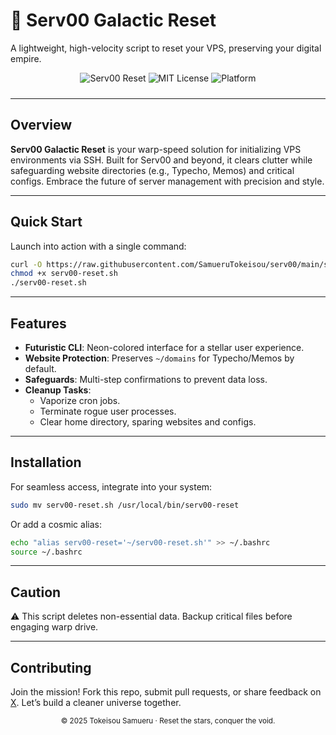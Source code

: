 # 🌌 Serv00 Galactic Reset

A lightweight, high-velocity script to reset your VPS, preserving your digital empire.

<div align="center" style="margin-bottom: 24px;">
  <img src="https://img.shields.io/badge/Serv00-Reset-00DDEB?style=flat-square&logo=server" alt="Serv00 Reset" />
  <img src="https://img.shields.io/badge/License-MIT-1E90FF?style=flat-square" alt="MIT License" />
  <img src="https://img.shields.io/badge/Platform-Linux/FreeBSD-D91414?style=flat-square&logo=linux" alt="Platform" />
</div>

---

## Overview

**Serv00 Galactic Reset** is your warp-speed solution for initializing VPS environments via SSH. Built for Serv00 and beyond, it clears clutter while safeguarding website directories (e.g., Typecho, Memos) and critical configs. Embrace the future of server management with precision and style.

---

## Quick Start

Launch into action with a single command:

```bash
curl -O https://raw.githubusercontent.com/SamueruTokeisou/serv00/main/serv00-reset.sh
chmod +x serv00-reset.sh
./serv00-reset.sh
```

---

## Features

- **Futuristic CLI**: Neon-colored interface for a stellar user experience.
- **Website Protection**: Preserves `~/domains` for Typecho/Memos by default.
- **Safeguards**: Multi-step confirmations to prevent data loss.
- **Cleanup Tasks**:
  - Vaporize cron jobs.
  - Terminate rogue user processes.
  - Clear home directory, sparing websites and configs.

---

## Installation

For seamless access, integrate into your system:

```bash
sudo mv serv00-reset.sh /usr/local/bin/serv00-reset
```

Or add a cosmic alias:

```bash
echo "alias serv00-reset='~/serv00-reset.sh'" >> ~/.bashrc
source ~/.bashrc
```

---

## Caution

⚠️ This script deletes non-essential data. Backup critical files before engaging warp drive.

---

## Contributing

Join the mission! Fork this repo, submit pull requests, or share feedback on [X](https://x.com/SamueruTokeisou). Let’s build a cleaner universe together.

<footer align="center">
  <sub>© 2025 Tokeisou Samueru · Reset the stars, conquer the void.</sub>
</footer>
